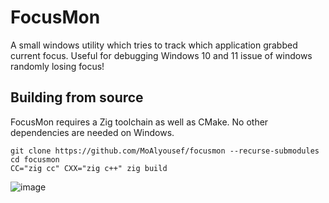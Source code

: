 # FocusMon

A small windows utility which tries to track which application grabbed current focus.
Useful for debugging Windows 10 and 11 issue of windows randomly losing focus!

## Building from source
FocusMon requires a Zig toolchain as well as CMake. No other dependencies are needed on Windows.
```
git clone https://github.com/MoAlyousef/focusmon --recurse-submodules
cd focusmon
CC="zig cc" CXX="zig c++" zig build
```

![image](https://user-images.githubusercontent.com/37966791/216713278-92b20585-df58-41c8-99be-71312ba28b61.png)